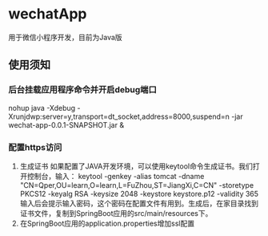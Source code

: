 # wechatApp
用于微信小程序开发，目前为Java版

## 使用须知
### 后台挂载应用程序命令并开启debug端口
nohup java -Xdebug -Xrunjdwp:server=y,transport=dt_socket,address=8000,suspend=n -jar wechat-app-0.0.1-SNAPSHOT.jar &
### 配置https访问
1. 生成证书
    如果配置了JAVA开发环境，可以使用keytool命令生成证书。我们打开控制台，输入：
keytool -genkey -alias tomcat -dname "CN=Qper,OU=learn,O=learn,L=FuZhou,ST=JiangXi,C=CN" -storetype PKCS12 -keyalg RSA -keysize 2048 -keystore keystore.p12 -validity 365
输入后会提示输入密码，这个密码在配置文件有用到。生成后，在家目录找到证书文件，复制到SpringBoot应用的src/main/resources下。
2. 在SpringBoot应用的application.properties增加ssl配置